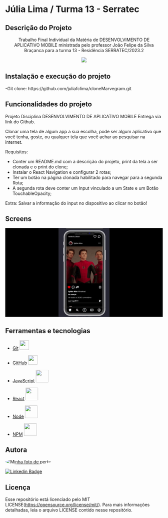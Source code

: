 # Júlia Lima / Turma 13 - Serratec

## Descrição do Projeto
<p align="center">Trabalho Final Individual da Matéria de DESENVOLVIMENTO DE APLICATIVO MOBILE ministrada pelo professor João Felipe da Silva Braçanca para a turma 13 - Residência SERRATEC/2023.2
</p>

<p align="center">
<img loading="lazy" src="http://img.shields.io/static/v1?label=STATUS&message=EM%20DESENVOLVIMENTO&color=GREEN&style=for-the-badge"/>
</p>

## Instalação e execução do projeto
<p>-Git clone: https://github.com/juliafclima/cloneMarvegram.git</p>

## Funcionalidades do projeto
Projeto Disciplina DESENVOLVIMENTO DE APLICATIVO MOBILE
Entrega via link do Github.

Clonar uma tela de algum app a sua escolha, pode ser algum aplicativo que você tenha, goste, ou qualquer tela que você achar ao pesquisar na internet.

Requisitos:
- Conter um README.md com a descrição do projeto, print da tela a ser clonada e o print do clone;
- Instalar o React Navigation e configurar 2 rotas;
- Ter um botão na página clonada habilitado para navegar para a segunda Rota;
- A segunda rota deve conter um Input vinculado a um State e um Botão TouchableOpacity;

Extra: Salvar a informação do input no dispositivo ao clicar no botão!

## Screens

![GIF Marvelgram](./prints/gif.gif)



## Ferramentas e tecnologias
- [Git](https://git-scm.com/) <img loading="lazy" src="https://cdn.jsdelivr.net/gh/devicons/devicon/icons/git/git-original.svg" width="30" height="30"/>

- [GitHub](https://github.com/) <img loading="lazy" src="https://cdn.jsdelivr.net/gh/devicons/devicon/icons/github/github-original.svg" width="30" height="30"/>

- [JavaScript](https://developer.mozilla.org/pt-BR/docs/Web/JavaScript) <img loading="lazy" src="https://cdn.jsdelivr.net/gh/devicons/devicon/icons/javascript/javascript-original.svg" width="40" height="40"/>

- [React](https://react.dev/) <img loading="lazy" src="https://cdn.jsdelivr.net/gh/devicons/devicon/icons/react/react-original-wordmark.svg" width="40" height="40"/>

- [Node](https://nodejs.org/en) <img loading="lazy" src="https://cdn.jsdelivr.net/gh/devicons/devicon/icons/nodejs/nodejs-original-wordmark.svg" width="40" height="40"/>

- [NPM](https://www.npmjs.com/) <img loading="lazy" src="https://cdn.jsdelivr.net/gh/devicons/devicon/icons/npm/npm-original-wordmark.svg" width="40" height="40"/>

## Autora

<a href="https://www.linkedin.com/in/juliafclima/">
 <img style="border-radius: 100%;" src="https://media.licdn.com/dms/image/C4D03AQF0dd3FxSn28Q/profile-displayphoto-shrink_800_800/0/1660857281772?e=1701907200&v=beta&t=VEiNZlpWiycGdsak5RhPgD9OTZuXjPiRf5q_VPEtvKc" width="100px;" alt="Minha foto de perfil"/>
 <br></a>
 
[![Linkedin Badge](https://img.shields.io/badge/-Júliafclima-blue?style=flat-square&logo=Linkedin&logoColor=white&link=https://www.linkedin.com/in/juliafclima/)](https://www.linkedin.com/in/juliafclima/) 

## Licença
Esse repositório está licenciado pelo MIT LICENSE(https://opensource.org/license/mit/). Para mais informações detalhadas, leia o arquivo LICENSE contido nesse repositório.
